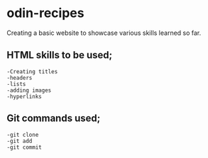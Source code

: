 # odin-recipes
Creating a basic website to showcase various skills learned so far.

## HTML skills to be used;
    -Creating titles
    -headers
    -lists
    -adding images
    -hyperlinks
## Git commands used;
    -git clone
    -git add
    -git commit